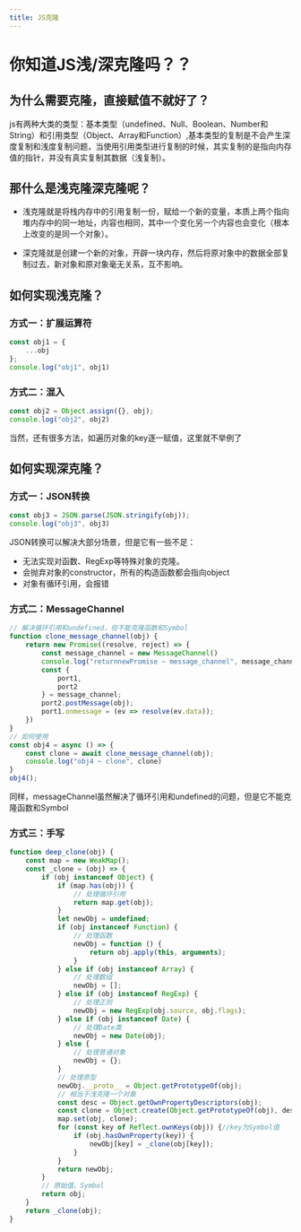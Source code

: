 ```yaml
---
title: JS克隆
---
```

# 你知道JS浅/深克隆吗？？
## 为什么需要克隆，直接赋值不就好了？
js有两种大类的类型：基本类型（undefined、Null、Boolean、Number和String）和引用类型（Object、Array和Function）,基本类型的复制是不会产生深度复制和浅度复制问题，当使用引用类型进行复制的时候，其实复制的是指向内存值的指针，并没有真实复制其数据（浅复制）。


## 那什么是浅克隆深克隆呢？
- 浅克隆就是将栈内存中的引用复制一份，赋给一个新的变量，本质上两个指向堆内存中的同一地址，内容也相同，其中一个变化另一个内容也会变化（根本上改变的是同一个对象）。

- 深克隆就是创建一个新的对象，开辟一块内存，然后将原对象中的数据全部复制过去，新对象和原对象毫无关系，互不影响。

## 如何实现浅克隆？

### 方式一：扩展运算符

```js
const obj1 = {
    ...obj
};
console.log("obj1", obj1)
```
### 方式二：混入
```js
const obj2 = Object.assign({}, obj);
console.log("obj2", obj2)
```
当然，还有很多方法，如遍历对象的key逐一赋值，这里就不举例了

## 如何实现深克隆？

### 方式一：JSON转换
```js
const obj3 = JSON.parse(JSON.stringify(obj));
console.log("obj3", obj3)
```
JSON转换可以解决大部分场景，但是它有一些不足：

- 无法实现对函数、RegExp等特殊对象的克隆。
- 会抛弃对象的constructor，所有的构造函数都会指向object
- 对象有循环引用，会报错

### 方式二：MessageChannel
```js
// 解决循环引用和undefined，但不能克隆函数和Symbol
function clone_message_channel(obj) {
    return new Promise((resolve, reject) => {
        const message_channel = new MessageChannel()
        console.log("returnnewPromise ~ message_channel", message_channel)
        const {
            port1,
            port2
        } = message_channel;
        port2.postMessage(obj);
        port1.onmessage = (ev => resolve(ev.data));
    })
}
// 如何使用
const obj4 = async () => {
    const clone = await clone_message_channel(obj);
    console.log("obj4 ~ clone", clone)
}
obj4();
```
同样，messageChannel虽然解决了循环引用和undefined的问题，但是它不能克隆函数和Symbol

### 方式三：手写
```js
function deep_clone(obj) {
    const map = new WeakMap();
    const _clone = (obj) => {
        if (obj instanceof Object) {
            if (map.has(obj)) {
                // 处理循环引用
                return map.get(obj);
            }
            let newObj = undefined;
            if (obj instanceof Function) {
                // 处理函数
                newObj = function () {
                    return obj.apply(this, arguments);
                }
            } else if (obj instanceof Array) {
                // 处理数组
                newObj = [];
            } else if (obj instanceof RegExp) {
                // 处理正则
                newObj = new RegExp(obj.source, obj.flags);
            } else if (obj instanceof Date) {
                // 处理Date类
                newObj = new Date(obj);
            } else {
                // 处理普通对象
                newObj = {};
            }
            // 处理原型
            newObj.__proto__ = Object.getPrototypeOf(obj);
            // 相当于浅克隆一个对象
            const desc = Object.getOwnPropertyDescriptors(obj);
            const clone = Object.create(Object.getPrototypeOf(obj), desc);
            map.set(obj, clone);
            for (const key of Reflect.ownKeys(obj)) {//key为Symbol值
                if (obj.hasOwnProperty(key)) {
                    newObj[key] = _clone(obj[key]);
                }
            }
            return newObj;
        }
        // 原始值、Symbol
        return obj;
    }
    return _clone(obj);
}
```
